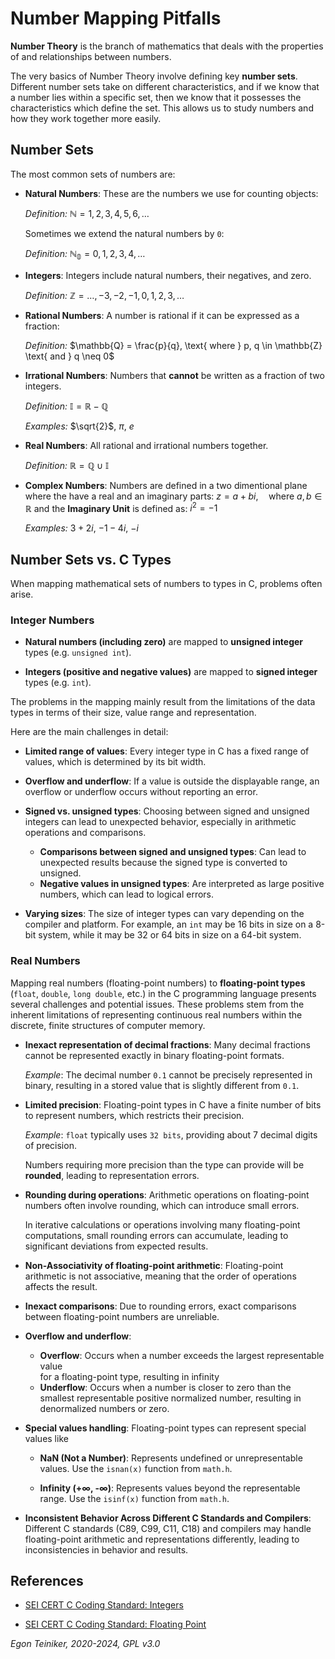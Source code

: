 # Number Mapping Pitfalls 

**Number Theory** is the branch of mathematics that deals with the properties 
of and relationships between numbers.

The very basics of Number Theory involve defining key **number sets**.
Different number sets take on different characteristics, and if we know that 
a number lies within a specific set, then we know that it possesses the 
characteristics which define the set. This allows us to study numbers and 
how they work together more easily.


## Number Sets 

The most common sets of numbers are:

* **Natural Numbers**: These are the numbers we use for counting objects: 
    
    _Definition:_ $\mathbb{N} = {1, 2, 3, 4, 5, 6, \dots}$

    Sometimes we extend the natural numbers by `0`:
    
    _Definition:_ $\mathbb{N_0} = {0, 1, 2, 3, 4, \dots}$

* **Integers**: Integers include natural numbers, their negatives, and zero.

    _Definition:_ $\mathbb{Z} = {\dots, -3, -2, -1, 0, 1, 2, 3, \dots}$


* **Rational Numbers**: A number is rational if it can be expressed as a fraction:

    _Definition:_ $\mathbb{Q} = \frac{p}{q}, \text{ where } p, q \in \mathbb{Z} \text{ and } q \neq 0$

* **Irrational Numbers**: Numbers that **cannot** be written as a fraction of two integers.

    _Definition:_ $\mathbb{I} = \mathbb{R} - \mathbb{Q}$

    _Examples:_ $\sqrt{2}$, $\pi$, $e$

* **Real Numbers**: All rational and irrational numbers together.

    _Definition:_ $\mathbb{R} = \mathbb{Q} \cup \mathbb{I}$
 
* **Complex Numbers**: Numbers are defined in a two dimentional plane where the have a real and an imaginary parts: $z = a + bi, \quad \text{where } a,b \in \mathbb{R}$
    and the **Imaginary Unit** is defined as: $i^2 = -1$

    _Examples:_ $3 + 2i$, $-1 - 4i$, $-i$


## Number Sets vs. C Types

When mapping mathematical sets of numbers to types in C, problems often arise.

### Integer Numbers

* **Natural numbers (including zero)** are mapped to **unsigned integer** types 
    (e.g. `unsigned int`).

* **Integers (positive and negative values)** are mapped to **signed integer** 
    types (e.g. `int`).

The problems in the mapping mainly result from the limitations of the data types 
in terms of their size, value range and representation. 

Here are the main challenges in detail:

* **Limited range of values**: Every integer type in C has a fixed range of values, 
    which is determined by its bit width.

* **Overflow and underflow**: If a value is outside the displayable range, an 
    overflow or underflow occurs without reporting an error.   

* **Signed vs. unsigned types**: Choosing between signed and unsigned integers 
    can lead to unexpected behavior, especially in arithmetic operations and 
    comparisons.
    * **Comparisons between signed and unsigned types**: Can lead to unexpected 
        results because the signed type is converted to unsigned.
    * **Negative values ​​in unsigned types**: Are interpreted as large positive 
        numbers, which can lead to logical errors.

* **Varying sizes**: The size of integer types can vary depending on the compiler 
    and platform. For example, an `int` may be 16 bits in size on a 8-bit system, 
    while it may be 32 or 64 bits in size on a 64-bit system.


### Real Numbers

Mapping real numbers (floating-point numbers) to **floating-point types** (`float`, 
`double`, `long double`, etc.) in the C programming language presents several 
challenges and potential issues. These problems stem from the inherent limitations 
of representing continuous real numbers within the discrete, finite structures 
of computer memory.

* **Inexact representation of decimal fractions**: Many decimal fractions cannot 
    be represented exactly in binary floating-point formats.

    _Example_: The decimal number `0.1` cannot be precisely represented in binary,
        resulting in a stored value that is slightly different from `0.1`.

* **Limited precision**: Floating-point types in C have a finite number of bits 
    to represent numbers, which restricts their precision. 
    
    _Example_: `float` typically uses `32 bits`, providing about 7 decimal digits 
    of precision.

    Numbers requiring more precision than the type can provide will be **rounded**, 
    leading to representation errors.

* **Rounding during operations**: Arithmetic operations on floating-point numbers 
    often involve rounding, which can introduce small errors.

    In iterative calculations or operations involving many floating-point 
    computations, small rounding errors can accumulate, leading to significant 
    deviations from expected results.

* **Non-Associativity of floating-point arithmetic**: Floating-point arithmetic 
    is not associative, meaning that the order of operations affects the result.

* **Inexact comparisons**: Due to rounding errors, exact comparisons between 
    floating-point numbers are unreliable.    

* **Overflow and underflow**: 
    * **Overflow**: Occurs when a number exceeds the largest representable value    
        for a floating-point type, resulting in infinity
    * **Underflow**: Occurs when a number is closer to zero than the smallest 
        representable positive normalized number, resulting in denormalized 
        numbers or zero.    

* **Special values handling**: Floating-point types can represent special values 
    like
    * **NaN (Not a Number)**: Represents undefined or unrepresentable values.
        Use the `isnan(x)` function from `math.h`.

    * **Infinity (+∞, -∞)**: Represents values beyond the representable range.
        Use the `isinf(x)` function from `math.h`. 

* **Inconsistent Behavior Across Different C Standards and Compilers**: Different C
    standards (C89, C99, C11, C18) and compilers may handle floating-point arithmetic 
    and representations differently, leading to inconsistencies in behavior and results.

## References

* [SEI CERT C Coding Standard: Integers](https://wiki.sei.cmu.edu/confluence/pages/viewpage.action?pageId=87152052)

* [SEI CERT C Coding Standard: Floating Point](https://wiki.sei.cmu.edu/confluence/pages/viewpage.action?pageId=87152181)

*Egon Teiniker, 2020-2024, GPL v3.0* 
